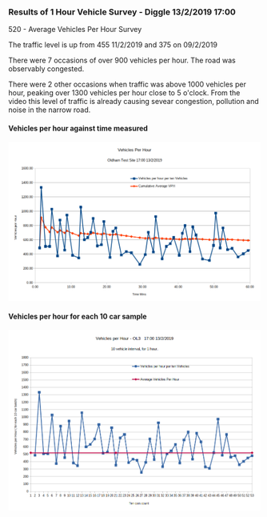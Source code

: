 ### Results of 1 Hour Vehicle Survey - Diggle 13/2/2019 17:00  

520    - Average Vehicles Per Hour Survey  

The traffic level is up from 455 11/2/2019  and 375 on 09/2/2019 

There were 7 occasions of over 900 vehicles per hour. The road was observably congested.

There were 2 other occasions when traffic was above 1000 vehicles per hour, peaking over 1300 vehicles per hour close to 5 o'clock. From the video this level of traffic is already causing sevear congestion, pollution and noise in the narrow road.  


#### Vehicles per hour against time measured  


![Vehicles /hour - Oldham 13.2.2019](https://raw.githubusercontent.com/wrapperband/OpenTrafficSurvey/master/CaseStudies/2019-02-13%20-%20Oldham%20Test%20Site1HrSurvey/Images/2019-2-13-vph-02.png)



#### Vehicles per hour for each 10 car sample  

![Vehicles /hour - Oldham 13.2.2019](https://raw.githubusercontent.com/wrapperband/OpenTrafficSurvey/master/CaseStudies/2019-02-13%20-%20Oldham%20Test%20Site1HrSurvey/Images/2019-2-13-vph-01.png)


